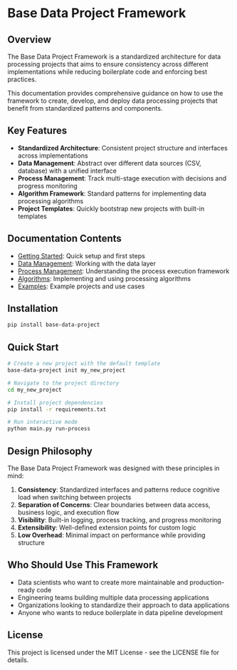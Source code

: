 # Base Data Project Framework

## Overview

The Base Data Project Framework is a standardized architecture for data processing projects that aims to ensure consistency across different implementations while reducing boilerplate code and enforcing best practices.

This documentation provides comprehensive guidance on how to use the framework to create, develop, and deploy data processing projects that benefit from standardized patterns and components.

## Key Features

- **Standardized Architecture**: Consistent project structure and interfaces across implementations
- **Data Management**: Abstract over different data sources (CSV, database) with a unified interface
- **Process Management**: Track multi-stage execution with decisions and progress monitoring
- **Algorithm Framework**: Standard patterns for implementing data processing algorithms
- **Project Templates**: Quickly bootstrap new projects with built-in templates

## Documentation Contents

- [Getting Started](getting_started.md): Quick setup and first steps
- [Data Management](data_management.md): Working with the data layer
- [Process Management](process_management.md): Understanding the process execution framework
- [Algorithms](algorithms.md): Implementing and using processing algorithms
- [Examples](examples.md): Example projects and use cases

## Installation

```bash
pip install base-data-project
```

## Quick Start

```bash
# Create a new project with the default template
base-data-project init my_new_project

# Navigate to the project directory
cd my_new_project

# Install project dependencies
pip install -r requirements.txt

# Run interactive mode
python main.py run-process
```

## Design Philosophy

The Base Data Project Framework was designed with these principles in mind:

1. **Consistency**: Standardized interfaces and patterns reduce cognitive load when switching between projects
2. **Separation of Concerns**: Clear boundaries between data access, business logic, and execution flow
3. **Visibility**: Built-in logging, process tracking, and progress monitoring
4. **Extensibility**: Well-defined extension points for custom logic
5. **Low Overhead**: Minimal impact on performance while providing structure

## Who Should Use This Framework

- Data scientists who want to create more maintainable and production-ready code
- Engineering teams building multiple data processing applications
- Organizations looking to standardize their approach to data applications
- Anyone who wants to reduce boilerplate in data pipeline development

## License

This project is licensed under the MIT License - see the LICENSE file for details.
